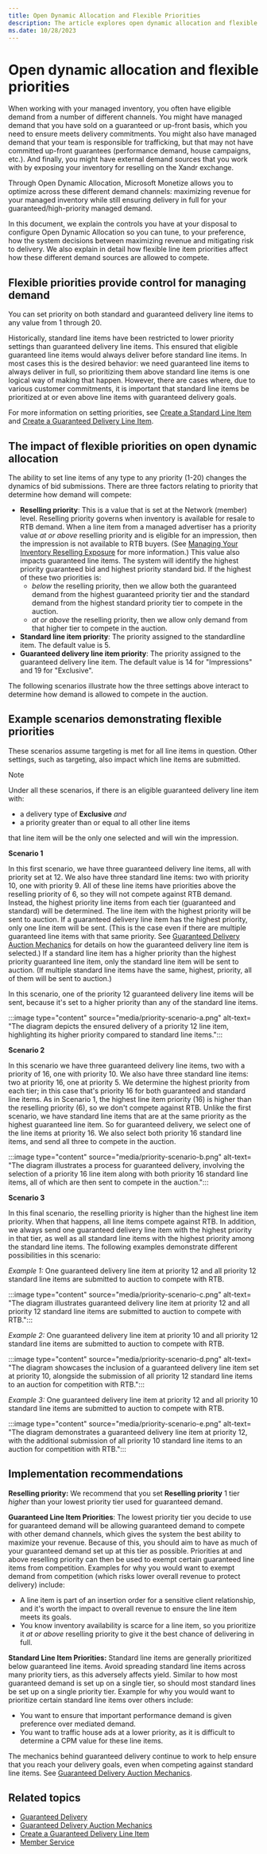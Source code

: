 ```yaml
---
title: Open Dynamic Allocation and Flexible Priorities
description: The article explores open dynamic allocation and flexible priorities, encompassing ad-serving strategies that dynamically adapt, optimize resource allocation, and adjust priority levels based on changing conditions or predefined rules.
ms.date: 10/28/2023
---
```


# Open dynamic allocation and flexible priorities

When working with your managed inventory, you often have eligible demand from a number of different channels. You might have managed demand that you have sold on a guaranteed or up-front basis, which you need to ensure meets delivery commitments. You might also have managed demand that your team is responsible for trafficking, but that may not have
committed up-front guarantees (performance demand, house campaigns, etc.). And finally, you might have external demand sources that you work with by exposing your inventory for reselling on the Xandr exchange.

Through Open Dynamic Allocation, Microsoft Monetize allows you to optimize across these different demand channels:
maximizing revenue for your managed inventory while still ensuring delivery in full for your guaranteed/high-priority managed demand.

In this document, we explain the controls you have at your disposal to configure Open Dynamic Allocation so you can tune, to your preference, how the system decisions between maximizing revenue and mitigating risk to delivery. We also explain in detail how flexible line item priorities affect how these different demand sources are allowed to compete.

## Flexible priorities provide control for managing demand

You can set priority on both standard and guaranteed delivery line items to any value from 1 through 20.

Historically, standard line items have been restricted to lower priority settings than guaranteed delivery line items. This ensured that eligible guaranteed line items would always deliver before standard line items. In most cases this is the desired behavior: we need guaranteed line items to always deliver in full, so prioritizing them above standard line items is one logical way of making that happen. However, there are cases where, due to various customer commitments, it is important that standard line items be prioritized at or even above line items with guaranteed delivery goals.

For more information on setting priorities, see [Create a Standard Line Item](create-a-standard-line-item.md) and [Create a Guaranteed Delivery Line Item](create-a-guaranteed-delivery-line-item.md).

## The impact of flexible priorities on open dynamic allocation

The ability to set line items of any type to any priority (1-20) changes the dynamics of bid submissions. There are three factors relating to priority that determine how demand will compete:

- **Reselling priority**: This is a value that is set at the Network (member) level. Reselling priority governs when inventory is available for resale to RTB demand. When a line item from a managed advertiser has a priority value *at or above* reselling priority and is eligible for an impression, then the impression is not available to RTB buyers.
  (See [Managing Your Inventory Reselling Exposure](managing-your-inventory-reselling-exposure.md) for more information.) This value also impacts guaranteed line items. The system will identify the highest priority guaranteed bid and highest priority standard bid. If the highest of these two priorities is:
  - *below* the reselling priority, then we allow both the guaranteed demand from the highest guaranteed priority tier and the standard demand from the highest standard priority tier to compete in the auction.
  - *at or above* the reselling priority, then we allow only demand from that higher tier to compete in the auction.
- **Standard line item priority**: The priority assigned to the standardline item. The default value is 5.
- **Guaranteed delivery line item priority**: The priority assigned to the guaranteed delivery line item. The default value is 14 for   "Impressions" and 19 for "Exclusive".

The following scenarios illustrate how the three settings above interact to determine how demand is allowed to compete in the auction.

## Example scenarios demonstrating flexible priorities

These scenarios assume targeting is met for all line items in question. Other settings, such as targeting, also impact which line items are
submitted.

> [!NOTE]
> Under all these scenarios, if there is an eligible guaranteed delivery line item with:
>
> - a delivery type of **Exclusive** *and*
> - a priority greater than or equal to all other line items
>
> that line item will be the only one selected and will win the impression.

**Scenario 1**

In this first scenario, we have three guaranteed delivery line items, all with priority set at 12. We also have three standard line items: two with priority 10, one with priority 9. All of these line items have priorities above the reselling priority of 6, so they will not compete against RTB demand. Instead, the highest priority line items from each tier (guaranteed and standard) will be determined. The line item with the highest priority will be sent to auction. If a guaranteed delivery line item has the highest priority, only one line item will be sent. (This is the case even if there are multiple guaranteed line items with that same priority. See [Guaranteed Delivery Auction Mechanics](guaranteed-delivery-auction-mechanics.md) for details on how the guaranteed delivery line item is selected.) If a standard line item has a higher priority than the highest priority guaranteed line item, only the standard line item will be sent to auction. (If multiple standard line items have the same, highest, priority, all of them will be sent to auction.)

In this scenario, one of the priority 12 guaranteed delivery line items will be sent, because it's set to a higher priority than any of the standard line items.

:::image type="content" source="media/priority-scenario-a.png" alt-text= "The diagram depicts the ensured delivery of a priority 12 line item, highlighting its higher priority compared to standard line items.":::

**Scenario 2**

In this scenario we have three guaranteed delivery line items, two with a priority of 16, one with priority 10. We also have three standard line items: two at priority 16, one at priority 5. We determine the highest priority from each tier; in this case that's priority 16 for both guaranteed and standard line items. As in Scenario 1, the highest line
item priority (16) is higher than the reselling priority (6), so we don't compete against RTB. Unlike the first scenario, we have standard line items that are at the same priority as the highest guaranteed line item. So for guaranteed delivery, we select one of the line items at priority 16. We also select both priority 16 standard line items, and send all three to compete in the auction.

:::image type="content" source="media/priority-scenario-b.png" alt-text= "The diagram illustrates a process for guaranteed delivery, involving the selection of a priority 16 line item along with both priority 16 standard line items, all of which are then sent to compete in the auction.":::

**Scenario 3**

In this final scenario, the reselling priority is higher than the highest line item priority. When that happens, all line items compete against RTB. In addition, we always send one guaranteed delivery line item with the highest priority in that tier, as well as all standard line items with the highest priority among the standard line items. The
following examples demonstrate different possibilities in this scenario:

*Example 1:* One guaranteed delivery line item at priority 12 and all priority 12 standard line items are submitted to auction to compete with RTB.

:::image type="content" source="media/priority-scenario-c.png" alt-text= "The diagram illustrates guaranteed delivery line item at priority 12 and all priority 12 standard line items are submitted to auction to compete with RTB.":::

*Example 2:* One guaranteed delivery line item at priority 10 and all priority 12 standard line items are submitted to auction to compete with RTB.

:::image type="content" source="media/priority-scenario-d.png" alt-text= "The diagram showcases the inclusion of a guaranteed delivery line item set at priority 10, alongside the submission of all priority 12 standard line items to an auction for competition with RTB.":::

*Example 3:* One guaranteed delivery line item at priority 12 and all priority 10 standard line items are submitted to auction to compete with RTB.

:::image type="content" source="media/priority-scenario-e.png" alt-text= "The diagram demonstrates a guaranteed delivery line item at priority 12, with the additional submission of all priority 10 standard line items to an auction for competition with RTB.":::

## Implementation recommendations

**Reselling priority:** We recommend that you set **Reselling priority** 1 tier *higher* than your lowest priority tier used for guaranteed demand.

**Guaranteed Line Item Priorities**: The lowest priority tier you decide to use for guaranteed demand will be allowing guaranteed demand to compete with other demand channels, which gives the system the best ability to maximize your revenue. Because of this, you should aim to have as much of your guaranteed demand set up at this tier as possible.
Priorities at and above reselling priority can then be used to exempt certain guaranteed line items from competition. Examples for why you would want to exempt demand from competition (which risks lower overall revenue to protect delivery) include:

- A line item is part of an insertion order for a sensitive client relationship, and it's worth the impact to overall revenue to ensure the line item meets its goals.
- You know inventory availability is scarce for a line item, so you prioritize it *at or above* reselling priority to give it the best chance of delivering in full.

**Standard Line Item Priorities:** Standard line items are generally prioritized below guaranteed line items. Avoid spreading standard line items across many priority tiers, as this adversely affects yield. Similar to how most guaranteed demand is set up on a single tier, so should most standard lines be set up on a single priority tier. Example
for why you would want to prioritize certain standard line items over others include:

- You want to ensure that important performance demand is given preference over mediated demand.
- You want to traffic house ads at a lower priority, as it is difficult to determine a CPM value for these line items.

The mechanics behind guaranteed delivery continue to work to help ensure that you reach your delivery goals, even when competing against standard line items. See [Guaranteed Delivery Auction Mechanics](guaranteed-delivery-auction-mechanics.md).

## Related topics

- [Guaranteed Delivery](guaranteed-delivery.md)
- [Guaranteed Delivery Auction Mechanics](guaranteed-delivery-auction-mechanics.md)
- [Create a Guaranteed Delivery Line Item](create-a-guaranteed-delivery-line-item.md)
- [Member Service](../digital-platform-api/member-service.md)  

